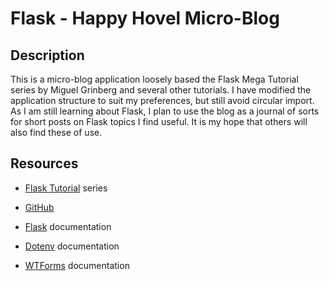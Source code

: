 # Flask - Happy Hovel Micro-Blog

## Description

This is a micro-blog application loosely based the Flask Mega Tutorial series by Miguel Grinberg and several other tutorials. I have modified the application structure to suit my preferences, but still avoid circular import. As I am still learning about Flask, I plan to use the blog as a journal of sorts for short posts on Flask topics I find useful. It is my hope that others will also find these of use.

## Resources

- [Flask Tutorial](https://blog.miguelgrinberg.com/post/the-flask-mega-tutorial-part-i-hello-world) series

- [GitHub](https://github.com/miguelgrinberg/microblog)

- [Flask](https://flask.palletsprojects.com/en/3.0.x/) documentation

- [Dotenv](https://pypi.org/project/python-dotenv/) documentation

- [WTForms](https://wtforms.readthedocs.io/en/3.2.x/) documentation
